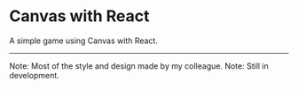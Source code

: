 # Canvas with React

A simple game using Canvas with React.

---

Note: Most of the style and design made by my colleague.
Note: Still in development.

